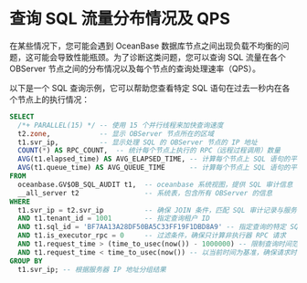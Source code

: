 # 查询 SQL 流量分布情况及 QPS

在某些情况下，您可能会遇到 OceanBase 数据库节点之间出现负载不均衡的问题，这可能会导致性能瓶颈。为了诊断这类问题，您可以查询 SQL 流量在各个 OBServer 节点之间的分布情况以及每个节点的查询处理速率（QPS）。

以下是一个 SQL 查询示例，它可以帮助您查看特定 SQL 语句在过去一秒内在各个节点上的执行情况：

```sql
SELECT
  /*+ PARALLEL(15) */ -- 使用 15 个并行线程来加快查询速度
  t2.zone,            -- 显示 OBServer 节点所在的区域
  t1.svr_ip,          -- 显示处理 SQL 的 OBServer 节点的 IP 地址
  COUNT(*) AS RPC_COUNT,  -- 统计每个节点上执行的 RPC（远程过程调用）数量
  AVG(t1.elapsed_time) AS AVG_ELAPSED_TIME, -- 计算每个节点上 SQL 语句的平均执行时间
  AVG(t1.queue_time) AS AVG_QUEUE_TIME      -- 计算每个节点上 SQL 语句的平均队列等待时间
FROM
  oceanbase.GV$OB_SQL_AUDIT t1,  -- oceanbase 系统视图，提供 SQL 审计信息
  __all_server t2                -- 系统表，包含所有 OBServer 的信息
WHERE
  t1.svr_ip = t2.svr_ip          -- 确保 JOIN 条件，匹配 SQL 审计记录与服务器信息
  AND t1.tenant_id = 1001        -- 指定查询租户 ID
  AND t1.sql_id = 'BF7AA13A28DF50BA5C33FF19F1DBD8A9' -- 指定查询的特定 SQL 语句的 ID
  AND t1.is_executor_rpc = 0     -- 过滤条件，确保只计算非执行器 RPC 请求
  AND t1.request_time > (time_to_usec(now()) - 1000000) -- 限制查询时间范围为最近一秒内
  AND t1.request_time < time_to_usec(now()) -- 以当前时间为基准，确保请求时间在一秒之内
GROUP BY
  t1.svr_ip; -- 根据服务器 IP 地址分组结果
```
